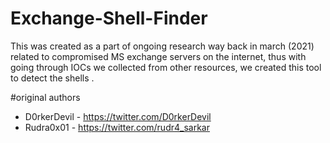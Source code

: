 # Exchange-Shell-Finder


This was created as a part of ongoing research way back in march (2021) related to compromised MS exchange servers on the internet, thus with going through IOCs we collected from other resources, we created this tool to detect the shells .

#original authors 
* D0rkerDevil - https://twitter.com/D0rkerDevil
* Rudra0x01  - https://twitter.com/rudr4_sarkar


